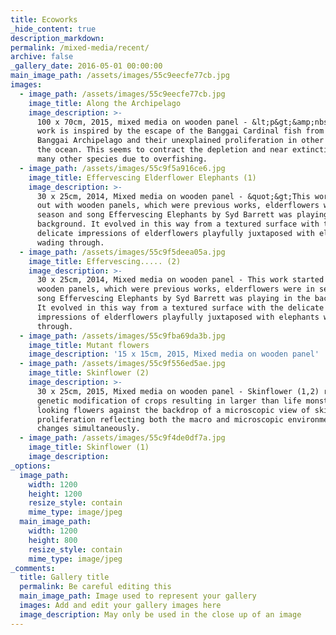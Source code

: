 ```yaml
---
title: Ecoworks
_hide_content: true
description_markdown:
permalink: /mixed-media/recent/
archive: false
_gallery_date: 2016-05-01 00:00:00
main_image_path: /assets/images/55c9eecfe77cb.jpg
images:
  - image_path: /assets/images/55c9eecfe77cb.jpg
    image_title: Along the Archipelago
    image_description: >-
      100 x 70cm, 2015, mixed media on wooden panel - &lt;p&gt;&amp;nbsp;This
      work is inspired by the escape of the Banggai Cardinal fish from the
      Banggai Archipelago and their unexplained proliferation in other parts of
      the ocean. This seems to contract the depletion and near extinction of
      many other species due to overfishing.
  - image_path: /assets/images/55c9f5a916ce6.jpg
    image_title: Effervescing Elderflower Elephants (1)
    image_description: >-
      30 x 25cm, 2014, Mixed media on wooden panel - &quot;&gt;This work started
      out with wooden panels, which were previous works, elderflowers were in
      season and song Effervescing Elephants by Syd Barrett was playing in the
      background. It evolved in this way from a textured surface with the
      delicate impressions of elderflowers playfully juxtaposed with elephants
      wading through.
  - image_path: /assets/images/55c9f5deea05a.jpg
    image_title: Effervescing..... (2)
    image_description: >-
      30 x 25cm, 2014, Mixed media on wooden panel - This work started out with
      wooden panels, which were previous works, elderflowers were in season and
      song Effervescing Elephants by Syd Barrett was playing in the background.
      It evolved in this way from a textured surface with the delicate
      impressions of elderflowers playfully juxtaposed with elephants wading
      through.
  - image_path: /assets/images/55c9fba69da3b.jpg
    image_title: Mutant flowers
    image_description: '15 x 15cm, 2015, Mixed media on wooden panel'
  - image_path: /assets/images/55c9f556ed5ae.jpg
    image_title: Skinflower (2)
    image_description: >-
      30 x 25cm, 2015, Mixed media on wooden panel - Skinflower (1,2) reference
      genetic modification of crops resulting in larger than life monstrous
      looking flowers against the backdrop of a microscopic view of skin
      proliferation reflecting both the macro and microscopic environmental
      changes simultaneously.
  - image_path: /assets/images/55c9f4de0df7a.jpg
    image_title: Skinflower (1)
    image_description:
_options:
  image_path:
    width: 1200
    height: 1200
    resize_style: contain
    mime_type: image/jpeg
  main_image_path:
    width: 1200
    height: 800
    resize_style: contain
    mime_type: image/jpeg
_comments:
  title: Gallery title
  permalink: Be careful editing this
  main_image_path: Image used to represent your gallery
  images: Add and edit your gallery images here
  image_description: May only be used in the close up of an image
---
```


